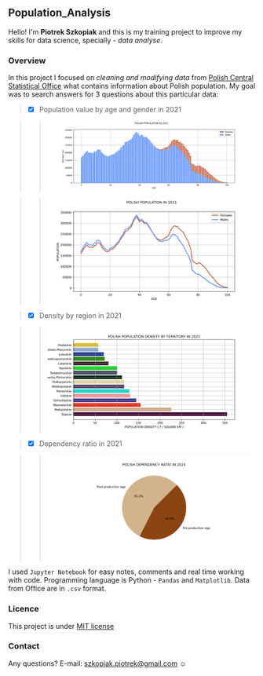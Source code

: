 ## Population_Analysis

Hello! I'm **Piotrek Szkopiak** and this is my training project to improve my skills for data science, specially - _data analyse_.

### Overview

In this project I focused on _cleaning and modifying data_ from [Polish Central Statistical Office](https://stat.gov.pl) what contains information about Polish population. My goal was to search answers for 3 questions about this particular data:

> - [x] Population value by age and gender in 2021

>> ![Population Fig 1](https://github.com/szkopiakP/Population_Analysis/blob/main/Population_Fig_1.png)

>> ![Population Fig 2](https://github.com/szkopiakP/Population_Analysis/blob/main/Population_Fig_2.png)

> - [x] Density by region in 2021

>> ![Density Fig](https://github.com/szkopiakP/Population_Analysis/blob/main/Density_Fig.png)

> - [x] Dependency ratio in 2021

>> ![Dependency Fig](https://github.com/szkopiakP/Population_Analysis/blob/main/Dependency_Fig.png)
   
I used `Jupyter Notebook` for easy notes, comments and real time working with code. Programming language is Python - `Pandas` and `Matplotlib`. Data from Office are in `.csv` format.

### Licence

This project is under [MIT license](./LICENSE)

### Contact

Any questions? E-mail: [szkopiak.piotrek@gmail.com](szkopiak.piotrek@gmail.com) :relaxed:
